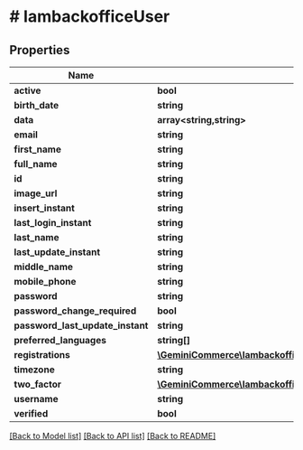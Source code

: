 # # IambackofficeUser


## Properties


Name | Type | Description | Notes
------------ | ------------- | ------------- | -------------
**active**| **bool** |   | [optional]
**birth_date**| **string** |   | [optional]
**data**| **array<string,string>** |   | [optional]
**email**| **string** |   | [optional]
**first_name**| **string** |   | [optional]
**full_name**| **string** |   | [optional]
**id**| **string** |   | [optional]
**image_url**| **string** |   | [optional]
**insert_instant**| **string** |   | [optional]
**last_login_instant**| **string** |   | [optional]
**last_name**| **string** |   | [optional]
**last_update_instant**| **string** |   | [optional]
**middle_name**| **string** |   | [optional]
**mobile_phone**| **string** |   | [optional]
**password**| **string** |   | [optional]
**password_change_required**| **bool** |   | [optional]
**password_last_update_instant**| **string** |   | [optional]
**preferred_languages**| **string[]** |   | [optional]
**registrations**| [**\GeminiCommerce\Iambackoffice\Model\IambackofficeUserRegistration[]**](IambackofficeUserRegistration.md) |   | [optional]
**timezone**| **string** |   | [optional]
**two_factor**| [**\GeminiCommerce\Iambackoffice\Model\IambackofficeUserTwoFactorConfiguration**](IambackofficeUserTwoFactorConfiguration.md) |   | [optional]
**username**| **string** |   | [optional]
**verified**| **bool** |   | [optional]


[[Back to Model list]](../../README.md#models) [[Back to API list]](../../README.md#endpoints) [[Back to README]](../../README.md)